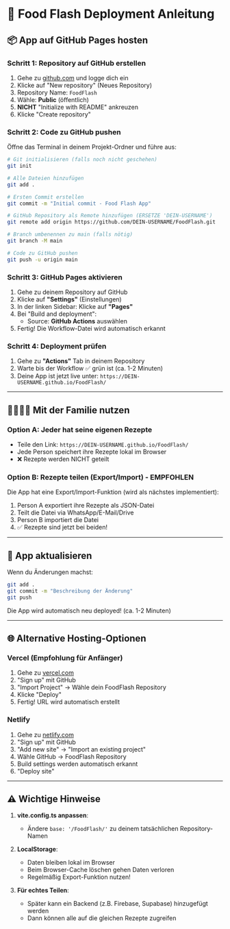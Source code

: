 # 🚀 Food Flash Deployment Anleitung

## 📦 App auf GitHub Pages hosten

### Schritt 1: Repository auf GitHub erstellen
1. Gehe zu [github.com](https://github.com) und logge dich ein
2. Klicke auf "New repository" (Neues Repository)
3. Repository Name: `FoodFlash`
4. Wähle: **Public** (öffentlich)
5. **NICHT** "Initialize with README" ankreuzen
6. Klicke "Create repository"

### Schritt 2: Code zu GitHub pushen
Öffne das Terminal in deinem Projekt-Ordner und führe aus:

```bash
# Git initialisieren (falls noch nicht geschehen)
git init

# Alle Dateien hinzufügen
git add .

# Ersten Commit erstellen
git commit -m "Initial commit - Food Flash App"

# GitHub Repository als Remote hinzufügen (ERSETZE 'DEIN-USERNAME')
git remote add origin https://github.com/DEIN-USERNAME/FoodFlash.git

# Branch umbenennen zu main (falls nötig)
git branch -M main

# Code zu GitHub pushen
git push -u origin main
```

### Schritt 3: GitHub Pages aktivieren
1. Gehe zu deinem Repository auf GitHub
2. Klicke auf **"Settings"** (Einstellungen)
3. In der linken Sidebar: Klicke auf **"Pages"**
4. Bei "Build and deployment":
   - Source: **GitHub Actions** auswählen
5. Fertig! Die Workflow-Datei wird automatisch erkannt

### Schritt 4: Deployment prüfen
1. Gehe zu **"Actions"** Tab in deinem Repository
2. Warte bis der Workflow ✅ grün ist (ca. 1-2 Minuten)
3. Deine App ist jetzt live unter: `https://DEIN-USERNAME.github.io/FoodFlash/`

---

## 👨‍👩‍👧‍👦 Mit der Familie nutzen

### Option A: Jeder hat seine eigenen Rezepte
- Teile den Link: `https://DEIN-USERNAME.github.io/FoodFlash/`
- Jede Person speichert ihre Rezepte lokal im Browser
- ❌ Rezepte werden NICHT geteilt

### Option B: Rezepte teilen (Export/Import) - EMPFOHLEN
Die App hat eine Export/Import-Funktion (wird als nächstes implementiert):
1. Person A exportiert ihre Rezepte als JSON-Datei
2. Teilt die Datei via WhatsApp/E-Mail/Drive
3. Person B importiert die Datei
4. ✅ Rezepte sind jetzt bei beiden!

---

## 🔄 App aktualisieren

Wenn du Änderungen machst:

```bash
git add .
git commit -m "Beschreibung der Änderung"
git push
```

Die App wird automatisch neu deployed! (ca. 1-2 Minuten)

---

## 🌐 Alternative Hosting-Optionen

### Vercel (Empfohlung für Anfänger)
1. Gehe zu [vercel.com](https://vercel.com)
2. "Sign up" mit GitHub
3. "Import Project" → Wähle dein FoodFlash Repository
4. Klicke "Deploy"
5. Fertig! URL wird automatisch erstellt

### Netlify
1. Gehe zu [netlify.com](https://netlify.com)
2. "Sign up" mit GitHub
3. "Add new site" → "Import an existing project"
4. Wähle GitHub → FoodFlash Repository
5. Build settings werden automatisch erkannt
6. "Deploy site"

---

## ⚠️ Wichtige Hinweise

1. **vite.config.ts anpassen**: 
   - Ändere `base: '/FoodFlash/'` zu deinem tatsächlichen Repository-Namen

2. **LocalStorage**: 
   - Daten bleiben lokal im Browser
   - Beim Browser-Cache löschen gehen Daten verloren
   - Regelmäßig Export-Funktion nutzen!

3. **Für echtes Teilen**:
   - Später kann ein Backend (z.B. Firebase, Supabase) hinzugefügt werden
   - Dann können alle auf die gleichen Rezepte zugreifen

